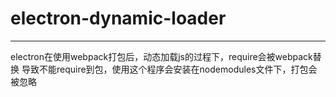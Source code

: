 # electron-dynamic-loader

---
electron在使用webpack打包后，动态加载js的过程下，require会被webpack替换
导致不能require到包，使用这个程序会安装在nodemodules文件下，打包会被忽略